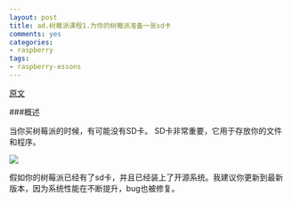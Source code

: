 ```yaml
---
layout: post
title: ad.树莓派课程1.为你的树莓派准备一张sd卡
comments: yes
categories:
- raspberry
tags:
- raspberry-essons
---
```


[原文](http://learn.adafruit.com/adafruit-raspberry-pi-lesson-1-preparing-and-sd-card-for-your-raspberry-pi)

###概述

当你买树莓派的时候，有可能没有SD卡。
SD卡非常重要，它用于存放你的文件和程序。

 <span class="image-1200">[![](http://edrun.github.io/lazycat/05/raspberry/rasp-1.jpg)](http://500px.com/photo/29307621)</span>

假如你的树莓派已经有了sd卡，并且已经装上了开源系统。我建议你更新到最新版本，因为系统性能在不断提升，bug也被修复。


